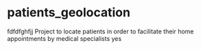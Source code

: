 # patients_geolocation
fdfdfghfjj
Project to locate patients in order to facilitate their home appointments by medical specialists
yes
